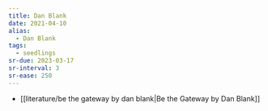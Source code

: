 ```yaml
---
title: Dan Blank
date: 2021-04-10
alias:
  - Dan Blank
tags:
  - seedlings
sr-due: 2023-03-17
sr-interval: 3
sr-ease: 250
---
```

- [[literature/be the gateway by dan blank|Be the Gateway by Dan Blank]]

